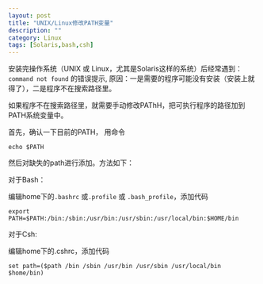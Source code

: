 ```yaml
---
layout: post
title: "UNIX/Linux修改PATH变量"
description: ""
category: Linux
tags: [Solaris,bash,csh]
---
```


安装完操作系统（UNIX 或 Linux，尤其是Solaris这样的系统）后经常遇到：`command not found` 的错误提示, 原因：一是需要的程序可能没有安装（安装上就得了），二是程序不在搜索路径里。

如果程序不在搜索路径里，就需要手动修改PAThH，把可执行程序的路径加到PATH系统变量中。

首先，确认一下目前的PATH， 用命令

	echo $PATH

然后对缺失的path进行添加。方法如下：

对于Bash：

编辑home下的`.bashrc` 或`.profile` 或 `.bash_profile`，添加代码

	export PATH=$PATH:/bin:/sbin:/usr/bin:/usr/sbin:/usr/local/bin:$HOME/bin

对于Csh:

编辑home下的.cshrc，添加代码

	set path=($path /bin /sbin /usr/bin /usr/sbin /usr/local/bin $home/bin)
